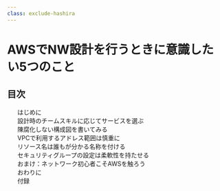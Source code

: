 ```yaml
---
class: exclude-hashira
---
```


# AWSでNW設計を行うときに意識したい5つのこと
 <!--'23-->

<nav id="toc" role="doc-toc">

## 目次

1. [はじめに](preface.html)
1. [設計時のチームスキルに応じてサービスを選ぶ](docs/section1.html)
1. [陳腐化しない構成図を書いてみる](docs/section2.html)
1. [VPCで利用するアドレス範囲は慎重に](docs/section3.html)
1. [リソース名は誰もが分かる名称を付ける](docs/section4.html)
1. [セキュリティグループの設定は柔軟性を持たせる](docs/section5.html)
1. [おまけ：ネットワーク初心者こそAWSを触ろう](docs/omake.html)
1. [おわりに](epilogue.html)
1. [付録](appendix.html)
</nav>
